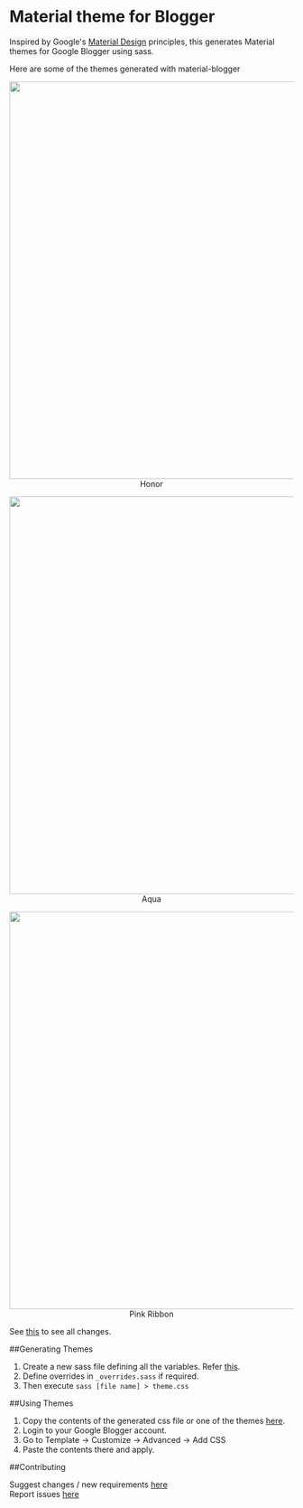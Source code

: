 Material theme for Blogger
==========================

Inspired by Google's [Material Design](https://www.google.com/design/spec/material-design/introduction.html) principles, this generates Material themes for Google Blogger using sass.

Here are some of the themes generated with material-blogger
<p align="center">
<img src="https://raw.githubusercontent.com/alseambusher/material-blogger/master/screenshots/honor.png" width="704"><br>
Honor
</p>
<p align="center">
<img src="https://raw.githubusercontent.com/alseambusher/material-blogger/master/screenshots/aqua.png" width="704"><br>
Aqua
</p>
<p align="center">
<img src="https://raw.githubusercontent.com/alseambusher/material-blogger/master/screenshots/pink%20ribbon.png" width="704"><br>
Pink Ribbon
</p>

See [this](http://lifepluslinux.blogspot.in) to see all changes.  

##Generating Themes

1. Create a new sass file defining all the variables. Refer [this](https://github.com/alseambusher/material-blogger/blob/master/honor.scss).
2. Define overrides in <code>_overrides.sass</code> if required.
3. Then execute <code>sass [file name] > theme.css </code>

##Using Themes

1. Copy the contents of the generated css file or one of the themes [here](https://github.com/alseambusher/material-blogger/tree/master/css).
2. Login to your Google Blogger account.
3. Go to Template -> Customize -> Advanced -> Add CSS
4. Paste the contents there and apply.

##Contributing

Suggest changes / new requirements [here](http://lifepluslinux.blogspot.in)  
Report issues [here](https://github.com/alseambusher/material-blogger/issues)  


